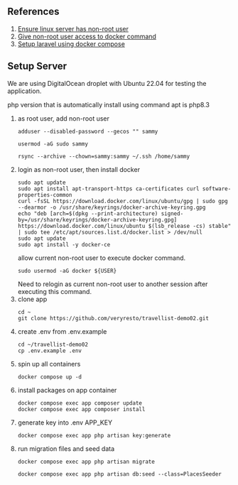 ## References
1. [Ensure linux server has non-root user](https://www.digitalocean.com/community/tutorials/initial-server-setup-with-ubuntu)
2. [Give non-root user access to docker command](https://www.digitalocean.com/community/tutorials/how-to-install-and-use-docker-on-ubuntu-22-04)
3. [Setup laravel using docker compose](https://www.digitalocean.com/community/tutorials/how-to-install-and-set-up-laravel-with-docker-compose-on-ubuntu-22-04)
## Setup Server
We are using DigitalOcean droplet with Ubuntu 22.04 for testing the application.

php version that is automatically install using command apt is php8.3

1. as root user, add non-root user
    ````
    adduser --disabled-password --gecos "" sammy
    ````
    ````
    usermod -aG sudo sammy
    ````
    ````
    rsync --archive --chown=sammy:sammy ~/.ssh /home/sammy
    ````
2. login as non-root user, then install docker
    ````
    sudo apt update
    sudo apt install apt-transport-https ca-certificates curl software-properties-common
    curl -fsSL https://download.docker.com/linux/ubuntu/gpg | sudo gpg --dearmor -o /usr/share/keyrings/docker-archive-keyring.gpg
    echo "deb [arch=$(dpkg --print-architecture) signed-by=/usr/share/keyrings/docker-archive-keyring.gpg] https://download.docker.com/linux/ubuntu $(lsb_release -cs) stable" | sudo tee /etc/apt/sources.list.d/docker.list > /dev/null
    sudo apt update
    sudo apt install -y docker-ce
    ````
    allow current non-root user to execute docker command. 
    ````
    sudo usermod -aG docker ${USER}
    ````
    Need to relogin as current non-root user to another session after executing this command.
3. clone app
    ````
    cd ~
    git clone https://github.com/veryresto/travellist-demo02.git
    ````
4. create .env from .env.example
    ````
    cd ~/travellist-demo02
    cp .env.example .env
    ````
5. spin up all containers
    ````
    docker compose up -d
    ````
6. install packages on app container
    ````
    docker compose exec app composer update
    docker compose exec app composer install
    ````
7. generate key into .env APP_KEY
    ````
    docker compose exec app php artisan key:generate
    ````
8. run migration files and seed data
    ````
    docker compose exec app php artisan migrate
    ````
    ````
    docker compose exec app php artisan db:seed --class=PlacesSeeder
    ````

    
